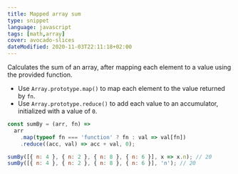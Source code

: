 ```yaml
---
title: Mapped array sum
type: snippet
language: javascript
tags: [math,array]
cover: avocado-slices
dateModified: 2020-11-03T22:11:18+02:00
---
```


Calculates the sum of an array, after mapping each element to a value using the provided function.

- Use `Array.prototype.map()` to map each element to the value returned by `fn`.
- Use `Array.prototype.reduce()` to add each value to an accumulator, initialized with a value of `0`.

```js
const sumBy = (arr, fn) =>
  arr
    .map(typeof fn === 'function' ? fn : val => val[fn])
    .reduce((acc, val) => acc + val, 0);
```

```js
sumBy([{ n: 4 }, { n: 2 }, { n: 8 }, { n: 6 }], x => x.n); // 20
sumBy([{ n: 4 }, { n: 2 }, { n: 8 }, { n: 6 }], 'n'); // 20
```
